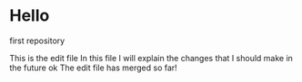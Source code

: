 # Hello
first repository

This is the edit file
In this file I will explain the changes that I should make in the future
ok
The edit file has merged so far!

